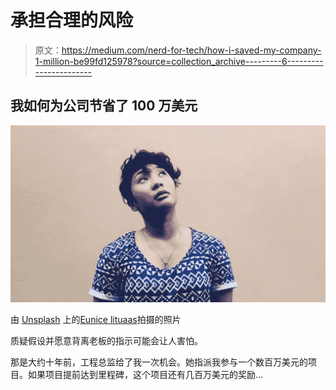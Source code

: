 # 承担合理的风险

> 原文：<https://medium.com/nerd-for-tech/how-i-saved-my-company-1-million-be99fd125978?source=collection_archive---------6----------------------->

## 我如何为公司节省了 100 万美元

![](img/6bd0abba19807db1ec431f67ce65e665.png)

由 [Unsplash](https://unsplash.com?utm_source=medium&utm_medium=referral) 上的[Eunice lituaas](https://unsplash.com/@euniveeerse?utm_source=medium&utm_medium=referral)拍摄的照片

质疑假设并愿意背离老板的指示可能会让人害怕。

那是大约十年前，工程总监给了我一次机会。她指派我参与一个数百万美元的项目。如果项目提前达到里程碑，这个项目还有几百万美元的奖励…